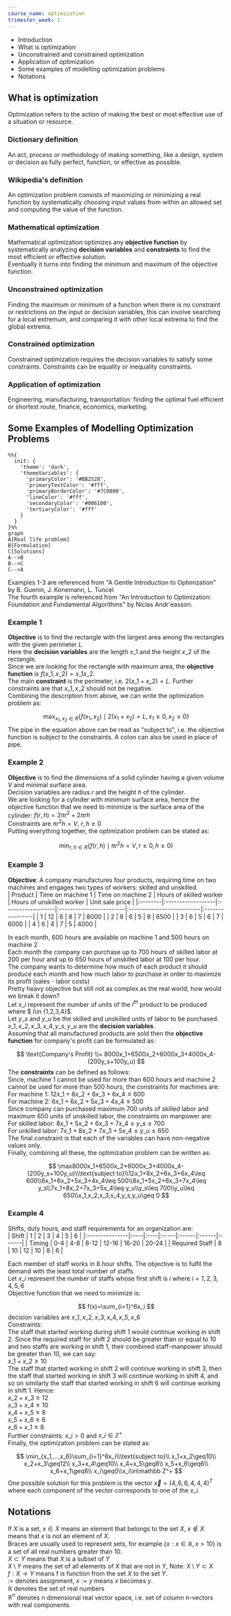 ```yaml
---
course_name: optimization
trimester_week: 1
---
```


- Introduction   
- What is optimization   
- Unconstrained and constrained optimization   
- Application of optimization   
- Some examples of modelling optimization problems   
- Notations   
   
## What is optimization   
Optimization refers to the action of making the best or most effective use of a situation or resource.   
### **Dictionary definition**   
An act, process or methodology of making something, like a design, system or decision as fully perfect, function, or effective as possible.   
### **Wikipedia's definition**   
An optimization problem consists of maximizing or minimizing a real function by systematically choosing input values from within an allowed set and computing the value of the function.   
### Mathematical optimization   
Mathematical optimization optimizes any **objective function** by systematically analyzing **decision variables** and **constraints** to find the most efficient or effective solution.   
Eventually it turns into finding the minimum and maximum of the objective function.   
### Unconstrained optimization   
Finding the maximum or minimum of a function when there is no constraint or restrictions on the input or decision variables, this can involve searching for a local extremum, and comparing it with other local extrema to find the global extrema.   
### Constrained optimization   
Constrained optimization requires the decision variables to satisfy some constraints. Constraints can be equality or inequality constraints.   
### Application of optimization   
Engineering, manufacturing, transportation: finding the optimal fuel efficient or shortest route, finance, economics, marketing.   
## Some Examples of Modelling Optimization Problems   

```mermaid
%%{
  init: {
    'theme': 'dark',
    'themeVariables': {
      'primaryColor': '#BB2528',
      'primaryTextColor': '#fff',
      'primaryBorderColor': '#7C0000',
      'lineColor': '#fff',
      'secondaryColor': '#006100',
      'tertiaryColor': '#fff'
    }
  }
}%%
graph
A[Real life problem]
B[Formulation]
C[Solutions]
A-->B
B-->C
C-->A

```

Examples 1-3 are referenced from "A Gentle Introduction to Optimization" by B. Guenin, J. Konemann, L. Tuncel   
The fourth example is referenced from "An Introduction to Optimization: Foundation and Fundamental Algorithms" by Niclas Andr'easson.   
### Example 1   
**Objective** is to find the rectangle with the largest area among the rectangles with the given perimeter $L$.   
Here the **decision variables** are the length $x\_1$ and the height $x\_2$ of the rectangle.   
Since we are looking for the rectangle with maximum area, the  **objective function** is $f(x\_1, x\_2) = x\_1x\_2$.   
The main **constraint** is the perimeter, i.e. $2(x\_1+x\_2)=L$. Further constraints are that $x\_1, x\_2$ should not be negative.   
Combining the description from above, we can write the optimization problem as:   

$$
\max_{x_1,x_2\in R}\{f(x_1,x_2) \mid 2(x_1+x_2)=L, x_1\geq 0,x_2\geq 0\}
$$
The pipe in the equation above can be read as "subject to", i.e. the objective function is subject to the constraints. A colon can also be used in place of pipe.   
### Example 2   
**Objective** is to find the dimensions of a solid cylinder having a given volume $V$ and minimal surface area.   
Decision variables are radius $r$ and the height $h$ of the cylinder.   
We are looking for a cylinder with minimum surface area, hence the objective function that we need to minimize is the surface area of the cylinder: $f(r, h)=2\pi r^2+2\pi rh$   
Constraints are $\pi r^2h=V$, $r,h\geq 0$   
Putting everything together, the optimization problem can be stated as:   

$$
\min_{r,h\in R}\{f(r, h)\mid\pi r^2h=V, r\geq 0, h\geq 0\}
$$
### Example 3   
**Objective**: A company manufactures four products, requiring time on two machines and engages two types of workers: skilled and unskilled.   
| Product | Time on machine 1 | Time on machine 2 | Hours of skilled worker | Hours of unskilled worker | Unit sale price |
|:--------|:------------------|:------------------|:------------------------|:--------------------------|:----------------|
|       1 |                12 |                 6 |                       8 |                         7 |            8000 |
|       2 |                 8 |                 6 |                       5 |                         8 |            6500 |
|       3 |                 6 |                 5 |                       6 |                         7 |            6000 |
|       4 |                 6 |                 4 |                       7 |                         5 |            4000 |

In each month, 600 hours are available on machine 1 and 500 hours on machine 2   
Each month the company can purchase up to 700 hours of skilled labor at 200 per hour and up to 650 hours of unskilled labor at 100 per hour.   
The company wants to determine how much of each product it should produce each month and how much labor to purchase in order to maximize its profit (sales - labor costs)   
Pretty heavy objective but still not as complex as the real world, how would we break it down?   
Let $x\_i$ represent the number of units of the $i^{th}$ product to be produced where $ i\in \{1,2,3,4\}$.   
Let $y\_s$ and $y\_u$ be the skilled and unskilled units of labor to be purchased.   
$x\_1, x\_2, x\_3, x\_4, y\_s, y\_u$ are the **decision variables**.   
Assuming that all manufactured products are sold then the **objective function** for company's profit can be formulated as:   

$$
\text{Company's Profit} \\= 8000x_1+6500x_2+6000x_3+4000x_4-(200y_s+100y_u)
$$
The **constraints** can be defined as follows:   
Since, machine 1 cannot be used for more than 600 hours and machine 2 cannot be used for more than 500 hours, the constraints for machines are:   
For machine 1: $12x\_1+8x\_2+6x\_3+6x\_4\leq 600$   
For machine 2: $6x\_1+6x\_2+5x\_3+4x\_4\leq 500$   
Since company can purchased maximum 700 units of skilled labor and maximum 650 units of unskilled labor, the constraints on manpower are:   
For skilled labor: $8x\_1+5x\_2+6x\_3+7x\_4\leq y\_s\leq 700$   
For unkilled labor: $7x\_1+8x\_2+7x\_3+5x\_4\leq y\_u\leq 650$   
The final constraint is that each of the variables can have non-negative values only.   
Finally, combining all these, the optimization problem can be written as:   

$$
\max8000x_1+6500x_2+6000x_3+4000x_4-(200y_s+100y_u)\\\text{subject to}\\12x_1+8x_2+6x_3+6x_4\leq 600\\6x_1+6x_2+5x_3+4x_4\leq 500\\8x_1+5x_2+6x_3+7x_4\leq y_s\\7x_1+8x_2+7x_3+5x_4\leq y_u\\y_s\leq 700\\y_u\leq 650\\x_1,x_2,x_3,x_4,y_s,y_u\geq 0
$$
### Example 4   
Shifts, duty hours, and staff requirements for an organization are:   
|          Shift |   1 |   2 |    3 |     4 |     5 |     6 |
|:---------------|:----|:----|:-----|:------|:------|:------|
|         Timing | 0-4 | 4-8 | 8-12 | 12-16 | 16-20 | 20-24 |
| Required Staff |   8 |  10 |   12 |    10 |     8 |     6 |

Each member of staff works in 8 hour shifts. The objective is to fulfil the demand with the least total number of staffs.   
Let $x\_i$ represent the number of staffs whose first shift is $i$ where $i=1,2,3,4,5,6$   
Objective function that we need to minimize is:    

$$
f(x)=\sum_{i=1}^6x_i
$$
decision variables are $x\_1,x\_2,x\_3,x\_4,x\_5,x\_6$   
Constraints:   
The staff that started working during shift 1 would continue working in shift 2. Since the required staff for shift 2 should be greater than or equal to 10 and two staffs are working in shift 1, their combined staff-manpower should be greater than 10, we can say:   
$x\_1+x\_2\geq 10$   
The staff that started working in shift 2 will continue working in shift 3, then the staff that started working in shift 3 will continue working in shift 4, and so on similarly the staff that started working in shift 6 will continue working in shift 1. Hence:   
$x\_2+x\_3\geq12$   
$x\_3+x\_4\geq10$   
$x\_4+x\_5\geq8$   
$x\_5+x\_6\geq6$   
$x\_6+x\_1\geq8$   
Further constraints: $x\_i>0$ and $x\_i\in\mathbb{Z^+}$   
Finally, the optimization problem can be stated as:   

$$
\min_{x_1,...,x_6}\sum_{i=1}^6x_i\\\text{subject to}\\
x_1+x_2\geq10\\
x_2+x_3\geq12\\
x_3+x_4\geq10\\
x_4+x_5\geq8\\
x_5+x_6\geq6\\
x_6+x_1\geq8\\
x_i\geq0\\x_i\in\mathbb Z^+
$$
One possible solution for this problem is the vector $\vec{x} = (4, 6, 6, 4, 4, 4)^T$ where each component of the vector corresponds to one of the $x\_i$.   
## Notations   
If $X$ is a set, $x\in X$ means an element that belongs to the set $X$, $x\notin X$ means that $x$ is not an element of $X$.   
Braces are usually used to represent sets, for example $\{x:x\in\mathbb R, x > 10\}$ is a set of all real numbers greater than 10.   
$X\subset Y$ means that $X$ is a subset of $Y$   
$X \setminus Y$ means the set of all elements of $X$ that are not in $Y$, Note: $X \setminus Y\subset X$   
$f: X→Y$ means f is function from the set $X$ to the set $Y$.   
$:=$ denotes assignment, $x:=y$ means $x$ becomes $y$.   
$\mathbb R$ denotes the set of real numbers   
$\mathbb R^n$ denotes n dimensional real vector space, i.e. set of column n-vectors with real components.   
   
   
